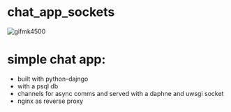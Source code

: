 # chat_app_sockets


![gifmk4500](https://user-images.githubusercontent.com/95537935/209253001-2dca1105-aa63-4e50-8f0b-a35c4aa4714b.gif)





# simple chat app:

- built with python-dajngo
- with a psql db
- channels for async comms and served with a daphne and uwsgi socket
- nginx as reverse proxy
